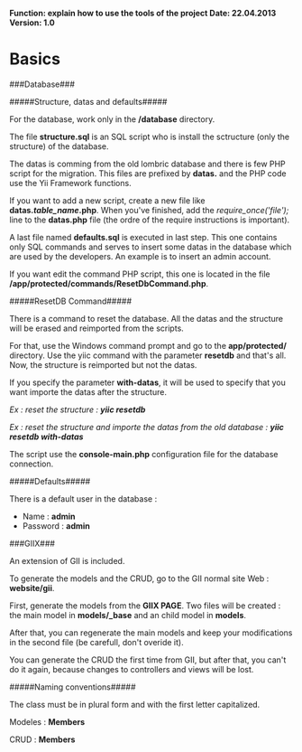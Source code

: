 **Function: explain how to use the tools of the project Date: 22.04.2013 Version: 1.0**

Basics
==========================

###Database###

#####Structure, datas and defaults#####

For the database, work only in the **/database** directory.

The file **structure.sql** is an SQL script who is install the sctructure (only the structure) of the database.

The datas is comming from the old lombric database and there is few PHP script for the migration. This files are prefixed by **datas.** and the PHP code use the Yii Framework functions.

If you want to add a new script, create a new file like **datas.*table_name*.php**. When you've finished, add the *require_once('file');* line to the **datas.php** file (the ordre of the require instructions is important).

A last file named **defaults.sql** is executed in last step. This one contains only SQL commands and serves to insert some datas in the database which are used by the developers. An example is to insert an admin account.

If you want edit the command PHP script, this one is located in the file **/app/protected/commands/ResetDbCommand.php**.


#####ResetDB Command#####

There is a command to reset the database. All the datas and the structure will be erased and reimported from the scripts.

For that, use the Windows command prompt and go to the **app/protected/** directory.
Use the yiic command with the parameter **resetdb** and that's all. Now, the structure is reimported but not the datas.

If you specify the parameter **with-datas**, it will be used to specify that you want importe the datas after the structure.

*Ex : reset the structure : **yiic resetdb***

*Ex : reset the structure and importe the datas from the old database : **yiic resetdb with-datas***

The script use the **console-main.php** configuration file for the database connection.


#####Defaults#####

There is a default user in the database :

- Name : **admin**
- Password : **admin**


###GIIX###

An extension of GII is included.

To generate the models and the CRUD, go to the GII normal site Web : **website/gii**.

First, generate the models from the **GIIX PAGE**. Two files will be created : the main model in **models/_base** and an child model in **models**.

After that, you can regenerate the main models and keep your modifications in the second file (be carefull, don't overide it).

You can generate the CRUD the first time from GII, but after that, you can't do it again, because changes to controllers and views will be lost.

#####Naming conventions#####

The class must be in plural form and with the first letter capitalized.

Modeles : **Members**

CRUD : **Members**


